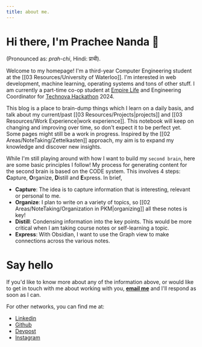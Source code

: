 ```yaml
---
title: about me.
---
```

# Hi there, I'm Prachee Nanda 👋

(Pronounced as: *prah-chi*, Hindi: प्राची).

Welcome to my homepage! I'm a third-year Computer Engineering student at the [[03 Resources/University of Waterloo]]. I'm interested in web development, machine learning, operating systems and tons of other stuff. I am currently a part-time co-op student at [Empire Life](https://www.empire.ca/) and Engineering Coordinator for [Technova Hackathon](https://itstechnova.org/) 2024.

This blog is a place to brain-dump things which I learn on a daily basis, and talk about my current/past [[03 Resources/Projects|projects]] and [[03 Resources/Work Experience|work experience]]. This notebook will keep on changing and improving over time, so don't expect it to be perfect yet. Some pages might still be a work in progress. Inspired by the [[02 Areas/NoteTaking/Zettelkasten]] approach, my aim is to expand my knowledge and discover new insights.

While I'm still playing around with how I want to build my `second brain`, here are some basic principles I follow! My process for generating content for the second brain is based on the CODE system. This involves 4 steps: **C**apture, **O**rganize, **D**istill and **E**xpress. In brief,
- **Capture**: The idea is to capture information that is interesting, relevant or personal to me.
- **Organize**: I plan to write on a variety of topics, so [[02 Areas/NoteTaking/Organization in PKM|organizing]] all these notes is key! 
- **Distill**: Condensing information into the key points. This would be more critical when I am taking course notes or self-learning a topic.
- **Express**: With Obsidian, I want to use the Graph view to make connections across the various notes.

# Say hello

If you'd like to know more about any of the information above, or would like to get in touch with me about working with you, [**email me**](mailto:p4nanda@uwaterloo.ca) and I'll respond as soon as I can.

For other networks, you can find me at:
- [Linkedin](https://www.linkedin.com/in/pracheenanda/)
- [Github](https://github.com/prachee-n16)
- [Devpost](https://devpost.com/nprachee16)
- [Instagram](https://www.instagram.com/pracheenanda/?hl=en)

